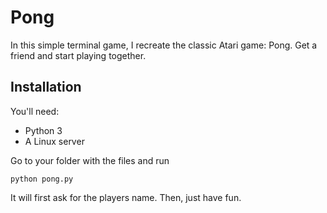 # Pong

In this simple terminal game, I recreate the classic Atari game: Pong. Get a friend and start playing together.

## Installation

You'll need:

- Python 3
- A Linux server

Go to your folder with the files and run 

```
python pong.py
```

It will first ask for the players name. Then, just have fun.